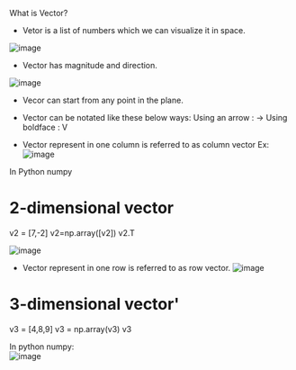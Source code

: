 What is Vector? 

* Vetor is a list of numbers which we can visualize it in space.

![image](https://user-images.githubusercontent.com/42385240/192158684-2ee676b8-4b24-4fe8-ae30-9e66719b80df.png)

* Vector has magnitude and direction.

![image](https://user-images.githubusercontent.com/42385240/192158323-c6158aa9-5087-4a1e-aa18-a766c28f18f8.png)

* Vecor can start from any point in the plane. 
* Vector can be notated like these below ways: 
        Using an arrow : -> 
        Using boldface : V
        
 * Vector represent in one column is referred to as column vector 
 Ex: ![image](https://user-images.githubusercontent.com/42385240/192159595-e91d747f-0078-4d22-9100-02a4f914c635.png)
 
 In Python numpy
# 2-dimensional vector
v2 = [7,-2]
v2=np.array([v2])
v2.T

![image](https://user-images.githubusercontent.com/42385240/192160534-f7f61114-68e3-41ff-b6ef-69c36b9abf83.png)

* Vector represent in one row is referred to as row vector. 
![image](https://user-images.githubusercontent.com/42385240/192159628-efc686ba-60d3-46fe-95f6-75845551fdc8.png)

# 3-dimensional vector'
v3 = [4,8,9]
v3 = np.array(v3)
v3

In python numpy:  
![image](https://user-images.githubusercontent.com/42385240/192160666-3305f7a4-36a6-42ad-a583-5e3a9337dbe3.png)

        



